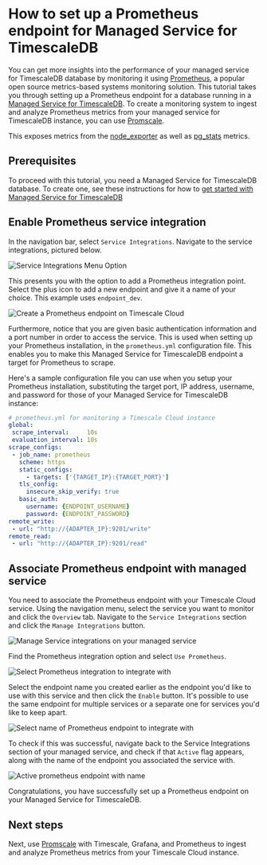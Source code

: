 # How to set up a Prometheus endpoint for Managed Service for TimescaleDB
You can get more insights into the performance of your managed service for
TimescaleDB database by monitoring it using [Prometheus][get-prometheus], a
popular open source metrics-based systems monitoring solution. This tutorial
takes you through setting up a Prometheus endpoint for a database running in a
[Managed Service for TimescaleDB][timescale-mst]. To create a monitoring system
to ingest and analyze Prometheus metrics from your managed service for
TimescaleDB instance, you can use [Promscale][promscale].

This exposes metrics from the [node_exporter][node-exporter-metrics] as well
as [pg_stats][pg-stats-metrics] metrics.

## Prerequisites
To proceed with this tutorial, you need a Managed Service for TimescaleDB
database. To create one, see these instructions for how to
[get started with Managed Service for TimescaleDB][timescale-mst-get-started]

## Enable Prometheus service integration
In the navigation bar, select `Service Integrations`. Navigate to the service
integrations, pictured below.  

<img class="main-content__illustration" src="https://s3.amazonaws.com/docs.iobeam.com/images/Prometheus_service_integration_0.png" alt="Service Integrations Menu Option"/>

This presents you with the option to add a Prometheus integration point.
Select the plus icon to add a new endpoint and give it a name of your choice.
This example uses `endpoint_dev`.

<img class="main-content__illustration" src="https://s3.amazonaws.com/docs.iobeam.com/images/Prometheus_service_integration_1.png" alt="Create a Prometheus endpoint on Timescale Cloud"/>

Furthermore, notice that you are given basic authentication information and a
port number in order to access the service. This is used when setting up your
Prometheus installation, in the `prometheus.yml` configuration file. This
enables you to make this Managed Service for TimescaleDB endpoint a target for
Prometheus to scrape.

Here's a sample configuration file you can use when you setup your Prometheus
installation, substituting the target port, IP address, username, and password
for those of your Managed Service for TimescaleDB instance:
```yaml
# prometheus.yml for monitoring a Timescale Cloud instance
global:
 scrape_interval:     10s
 evaluation_interval: 10s
scrape_configs:
 - job_name: prometheus
   scheme: https
   static_configs:
     - targets: ['{TARGET_IP}:{TARGET_PORT}']
   tls_config:
     insecure_skip_verify: true
   basic_auth:
     username: {ENDPOINT_USERNAME}
     password: {ENDPOINT_PASSWORD}
remote_write:
 - url: "http://{ADAPTER_IP}:9201/write"
remote_read:
 - url: "http://{ADAPTER_IP}:9201/read"
```

## Associate Prometheus endpoint with managed service
You need to associate the Prometheus endpoint with your Timescale Cloud service.
Using the navigation menu, select the service you want to monitor and click the
`Overview` tab. Navigate to the `Service Integrations` section and click the
`Manage Integrations` button.

<img class="main-content__illustration" src="https://assets.iobeam.com/images/docs/screenshots-for-prometheus-endpoint-tutorial/Prometheus_service_integrations_4.png" alt="Manage Service integrations on your managed service"/>

Find the Prometheus integration option and select `Use Prometheus`.

<img class="main-content__illustration" src="https://assets.iobeam.com/images/docs/screenshots-for-prometheus-endpoint-tutorial/Prometheus_service_integration_2.png" alt="Select Prometheus integration to integrate with"/>

Select the endpoint name you created earlier as the endpoint you'd like to
use with this service and then click the `Enable` button. It's possible to use
the same endpoint for multiple services or a separate one for services you'd
like to keep apart.

<img class="main-content__illustration" src="https://assets.iobeam.com/images/docs/screenshots-for-prometheus-endpoint-tutorial/Prometheus_service_integration_3.png" alt="Select name of Prometheus endpoint to integrate with"/>

To check if this was successful, navigate back to the Service Integrations
section of your managed service, and check if that `Active` flag appears, along
with the name of the endpoint you associated the service with.

<img class="main-content__illustration" src="https://assets.iobeam.com/images/docs/screenshots-for-prometheus-endpoint-tutorial/Prometheus_service_integration_5.png" alt="Active prometheus endpoint with name"/>

Congratulations, you have successfully set up a Prometheus endpoint on your
Managed Service for TimescaleDB.

## Next steps
Next, use [Promscale][promscale] with Timescale, Grafana, and Prometheus to ingest
and analyze Prometheus metrics from your Timescale Cloud instance.


[timescale-mst]: https://www.timescale.com/products
[get-prometheus]: https://prometheus.io
[timescale-mst-get-started]: /mst/:currentVersion:/
[pg-stats-metrics]: https://www.postgresql.org/docs/current/monitoring-stats.html
[promscale]: /promscale/:currentVersion:/
[node-exporter-metrics]: https://github.com/prometheus/node_exporter
